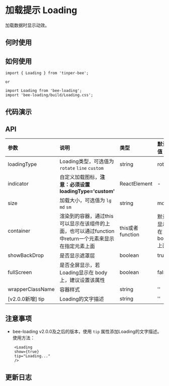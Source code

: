# 加载提示 Loading 

加载数据时显示动效。

## 何时使用


## 如何使用

```
import { Loading } from 'tinper-bee';

or

import Loading from 'bee-loading';
import 'bee-loading/build/Loading.css';

```

## 代码演示

## API

|参数|说明|类型|默认值|
|:---|:----|:----|:------|
|loadingType|Loading类型，可选值为 `rotate` `line` `custom`|string|rotate|
|indicator|自定义加载图标，**注意：必须设置 loadingType='custom'**|ReactElement|-|
|size|加载大小，可选值为 `lg` `md` `sm`|string|md|
|container|渲染到的容器，通过this可以显示在该组件的上面，也可以通过function中return一个元素来显示在指定元素上面|this或者function|默认显示在body上面|
|showBackDrop|是否显示遮罩层|boolean|true|
|fullScreen|是否全屏显示，若Loading显示在 body 上，建议设置该属性|boolean|false|
|wrapperClassName|容器样式|string|''|
|[v2.0.0新增] tip|Loading的文字描述|string|''|

## 注意事项
- bee-loading v2.0.0及之后的版本，使用 `tip` 属性添加Loading的文字描述。使用方法：
```
    <Loading
    show={true} 
    tip="Loading..."
    />
```

## 更新日志